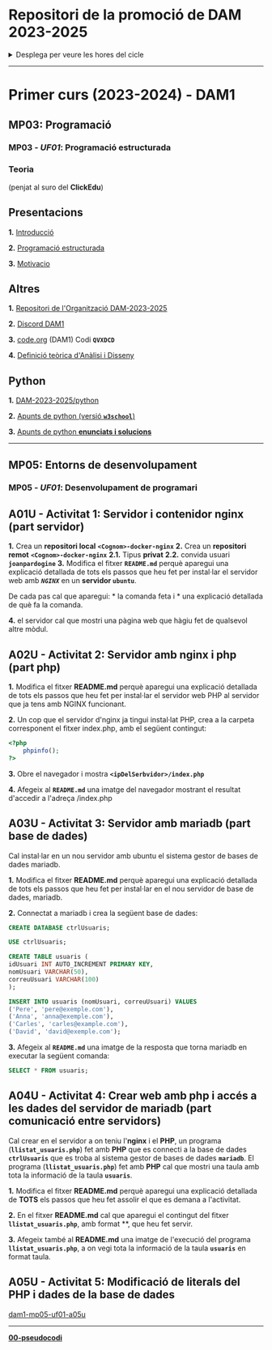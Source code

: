 # Repositori de la promoció de DAM 2023-2025

<details><summary>Desplega per veure les hores del cicle</summary>

## Curs 1r de DAM

|Mòduls professionals|Hores|
|----|----:|
|*MP01*: **Muntatge i manteniment d'equips**|```132``` h.|
|*MP01* - **Sistemes informàtics**|```121``` h.|
|*MP02* - **Bases de dades**|```110``` h.|
|*MP03* - **Programació**|```187``` h.|
|*MP04* - **Llenguatges de marques i sistemes de gestió d’informació**|```77``` h.|
|*MP05* - **Entorns de desenvolupament**|```55``` h.|
|*MP06* - **Accés a dades**|```88``` h.|
|*MP11* - **Formació i orientació laboral**|```66``` h.|
|*MP12* - **Empresa i iniciativa emprenedora**|```66``` h.|
|*MP15* - **Game design**|```33``` h.|
|*MP16* - **Disseny 2D i 3D**|```88``` h.|
|**Total primer curs**|**```891```** h.|

## Curs 2n de DAM
|Mòduls professionals|Hores|
|----|----:|
|*MP07* - Desenvolupament d’interfícies|```88``` h.|
|*MP08* - Programació multimèdia i dispositius mòbils|```77``` h.|
|*MP09* - Programació de serveis i processos|```55``` h.|
|*MP10* - Sistemes de gestió empresarial|```55``` h.|
|*MP13* - Projecte|```297``` h.|
|*MP17* - Programació de videojocs 2D i 3D|```154``` h.|
|*MP14* - Formació en centres de treball|```383``` h.|
|**Total segon curs**|**```1109```** h.|

## Cicle de DAM

|Curs|Hores|
|----|----:|
|*Total primer curs*|**```891```**|
|*Total segon curs*|**```1109```**|
|**Total cicle**|**```2000```**|


## [DECRET 260/2013, de 3 de desembre, pel qual s'estableix el currículum del cicle formatiu de grau superior de desenvolupament d'aplicacions multiplataforma](https://portaldogc.gencat.cat/utilsEADOP/PDF/6516/1328538.pdf)

</details>

<hr>

# Primer curs (2023-2024) - DAM1

## MP03: **Programació**

### MP03 - ***UF01***: Programació estructurada

### Teoria

(penjat al suro del **ClickEdu**) 

## Presentacions

**1.** [Introducció](https://github.com/DAM-2023-2025/.github/blob/main/profile/documents/DAM_MP03_0001_UF01_Introduccio.pdf)

**2.** [Programació estructurada](https://github.com/DAM-2023-2025/.github/blob/main/profile/documents/DAM_MP03_0004_UF01_Programacio_Estructurada.pdf)

**3.** [Motivacio](https://github.com/DAM-2023-2025/.github/blob/main/profile/documents/DAM_MP03_0003_UF01_Motivacio.pdf)

## Altres

**1.** [Repositori de l'Organització DAM-2023-2025](https://github.com/DAM-2023-2025)

**2.** [Discord DAM1](https://discord.com/invite/mE8mGTuM)

**3.** [code.org](code.org) (DAM1) Codi **```QVXDCD```**

**4.** [Definició teòrica d'Anàlisi i Disseny](https://github.com/DAM-2023-2025/dam1-mp03-definicio-d-analisi-i-disseny.git)

## Python

**1.** [DAM-2023-2025/python](https://github.com/DAM-2023-2025/python)

**2.** [Apunts de python (versió **```w3school```**)](https://joanpardogine.github.io/apunts-de-python/python-tutorial.html)

**3.** [Apunts de python **enunciats i solucions**](https://github.com/DAM-2023-2025/dam1-mp03-apunts-de-python)



<!-- ## A01U - Activitat 1: Servidor i contenidor nginx (part servidor) -->



<!--
### MP03 - ***UF02***: disseny modular

### MP03 - ***UF03***: fonaments de gestió de fitxers

### MP03 - ***UF04***: programació orientada a objectes (POO). Fonaments

### MP03 - ***UF05***: POO. Llibreries de classes fonamentals

### MP03 - ***UF06***: POO. Introducció a la persistència en BD
-->



<hr>

## MP05: **Entorns de desenvolupament**

### MP05 - ***UF01***: Desenvolupament de programari

## A01U - Activitat 1: Servidor i contenidor nginx (part servidor)

**1.**  Crea un **repositori local** **```<Cognom>-docker-nginx```**
**2.**  Crea un **repositori remot** **```<Cognom>-docker-nginx```**
**2.1.**  Tipus **privat**
**2.2.**  convida usuari **```joanpardogine```**
**3.**  Modifica el fitxer **```README.md```** perquè aparegui una explicació detallada de tots els passos que heu fet per instal·lar el servidor web amb ***```NGINX```*** en un **servidor ```ubuntu```**.

De cada pas cal que aparegui:
    * la comanda feta i
    * una explicació detallada de què fa la comanda.

**4.**  el servidor cal que mostri una pàgina web que hàgiu fet de qualsevol altre mòdul.


## A02U - Activitat 2: Servidor amb nginx i php (part php)

**1.** Modifica el fitxer **README.md** perquè aparegui una explicació detallada de tots els passos que heu fet per instal·lar el servidor web PHP al servidor que ja tens amb NGINX funcionant.

**2.** Un cop que el servidor d'nginx ja tingui instal·lat PHP, crea a la carpeta corresponent el fitxer index.php, amb el següent contingut:

```php
<?php
    phpinfo();
?>
```

**3.** Obre el navegador i mostra **```<ipDelSerbvidor>/index.php```**

**4.** Afegeix al **```README.md```** una imatge del navegador mostrant el resultat d'accedir a l'adreça <ipDelSerbvidor>/index.php

## A03U - Activitat 3: Servidor amb mariadb (part base de dades)

Cal instal·lar en un nou servidor amb ubuntu el sistema gestor de bases de dades mariadb.

**1.** Modifica el fitxer **README.md** perquè aparegui una explicació detallada de tots els passos que heu fet per instal·lar en el nou servidor de base de dades, mariadb.

**2.** Connectat a mariadb i crea la següent base de dades:

```sql
CREATE DATABASE ctrlUsuaris;

USE ctrlUsuaris;

CREATE TABLE usuaris (
idUsuari INT AUTO_INCREMENT PRIMARY KEY,
nomUsuari VARCHAR(50),
correuUsuari VARCHAR(100)
);

INSERT INTO usuaris (nomUsuari, correuUsuari) VALUES
('Pere', 'pere@exemple.com'),
('Anna', 'anna@exemple.com'),
('Carles', 'carles@example.com'),
('David', 'david@exemple.com');
```

**3.** Afegeix al **```README.md```** una imatge de la resposta que torna mariadb en executar la següent comanda:

```sql
SELECT * FROM usuaris;
```



## A04U - Activitat 4: Crear web amb php i accés a les dades del servidor de mariadb (part comunicació entre servidors)

Cal crear en el servidor a on teniu l'**nginx** i el **PHP**, un programa (**```llistat_usuaris.php```**) fet amb **PHP** que es connecti a la base de dades **```ctrlUsuaris```** que es troba al sistema gestor de bases de dades **```mariadb```**.
El programa (**```llistat_usuaris.php```**) fet amb **PHP** cal que mostri una taula amb tota la informació de la taula **```usuaris```**.

**1.** Modifica el fitxer **README.md** perquè aparegui una explicació detallada de **TOTS** els passos que heu fet assolir el que es demana a l'activitat.

**2.** En el fitxer **README.md** cal que aparegui el contingut del fitxer **```llistat_usuaris.php```**, amb format **, que heu fet servir.

**3.** Afegeix també al **README.md** una imatge de l'execució del programa **```llistat_usuaris.php```**, a on vegi tota la informació de la taula **```usuaris```** en format taula.


## A05U - Activitat 5: Modificació de literals del PHP i dades de la base de dades

[dam1-mp05-uf01-a05u](https://github.com/DAM-2023-2025/dam1-mp05-uf01-a05u.git)



<!-- ### MP05 - ***UF02***: Optimització de programari

### MP05 - ***UF03***: Introducció al disseny orientat a objectes -->



<hr>

[**00-pseudocodi**](https://github.com/DAM-2023-2025/00-pseudocodi)